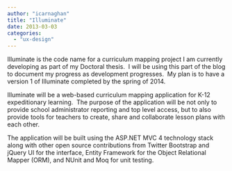 ```yaml
---
author: "icarnaghan"
title: "Illuminate"
date: 2013-03-03
categories: 
  - "ux-design"
---
```


Illuminate is the code name for a curriculum mapping project I am currently developing as part of my Doctoral thesis.  I will be using this part of the blog to document my progress as development progresses.  My plan is to have a version 1 of Illuminate completed by the spring of 2014.<!--more-->

Illuminate will be a web-based curriculum mapping application for K-12 expeditionary learning.  The purpose of the application will be not only to provide school administrator reporting and top level access, but to also provide tools for teachers to create, share and collaborate lesson plans with each other.

The application will be built using the ASP.NET MVC 4 technology stack along with other open source contributions from Twitter Bootstrap and jQuery UI for the interface, Entity Framework for the Object Relational Mapper (ORM), and NUnit and Moq for unit testing.
